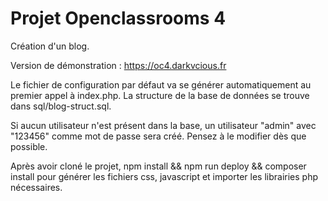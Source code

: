 # Projet Openclassrooms 4
Création d'un blog.

Version de démonstration : https://oc4.darkvcious.fr

Le fichier de configuration par défaut va se générer automatiquement au premier appel à index.php. La structure de la base de données se trouve dans sql/blog-struct.sql.

Si aucun utilisateur n'est présent dans la base, un utilisateur "admin" avec "123456" comme mot de passe sera créé. Pensez à le modifier dès que possible.

Après avoir cloné le projet, npm install && npm run deploy && composer install pour générer les fichiers css, javascript et importer les librairies php nécessaires.
